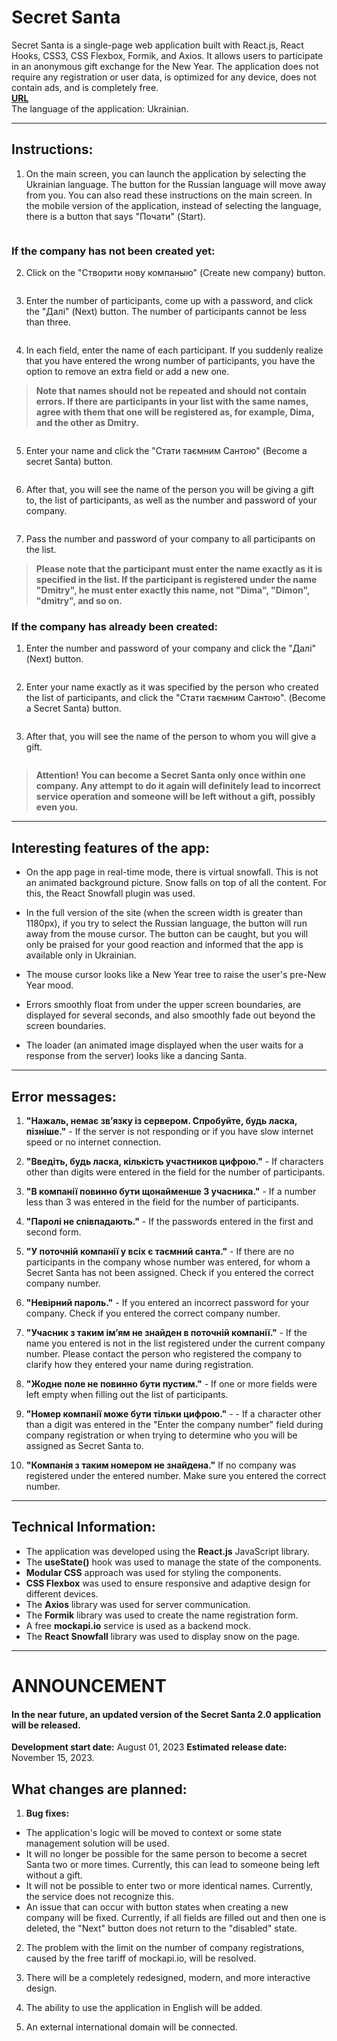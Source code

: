 # Secret Santa
Secret Santa is a single-page web application built with React.js, React Hooks, CSS3, CSS Flexbox, Formik, and Axios. It allows users to participate in an anonymous gift exchange for the New Year. The application does not require any registration or user data, is optimized for any device, does not contain ads, and is completely free. <br>
**[URL](https://maximaslov.github.io/secret-santa/)**
<br>
The language of the application: Ukrainian.
***
## Instructions:

1. On the main screen, you can launch the application by selecting the Ukrainian language. The button for the Russian language will move away from you. You can also read these instructions on the main screen.
In the mobile version of the application, instead of selecting the language, there is a button that says "Почати" (Start).<br>


<p align="center">
  <img src="https://github.com/maximaslov/secret-santa/blob/main/src/img/for-readme/1-1.png" alt="">
</p>

### If the company has not been created yet:

2.  Click on the "Створити нову компаныю" (Create new company) button. <br>

<p align="center">
  <img src="https://github.com/maximaslov/secret-santa/blob/main/src/img/for-readme/1-2.png" alt="">
</p>

3.  Enter the number of participants, come up with a password, and click the "Далі" (Next) button. The number of participants cannot be less than three.

<p align="center">
  <img src="https://github.com/maximaslov/secret-santa/blob/main/src/img/for-readme/1-3.png" alt="">
</p>

4. In each field, enter the name of each participant. If you suddenly realize that you have entered the wrong number of participants, you have the option to remove an extra field or add a new one.

> **Note that names should not be repeated and should not contain errors. If there are participants in your list with the same names, agree with them that one will be registered as, for example, Dima, and the other as Dmitry.**

<p align="center">
  <img src="https://github.com/maximaslov/secret-santa/blob/main/src/img/for-readme/1-4.png" alt="">
</p>

5. Enter your name and click the "Стати таємним Сантою" (Become a secret Santa) button.

<p align="center">
  <img src="https://github.com/maximaslov/secret-santa/blob/main/src/img/for-readme/1-5.png" alt="">
</p>

6. After that, you will see the name of the person you will be giving a gift to, the list of participants, as well as the number and password of your company.

<p align="center">
  <img src="https://github.com/maximaslov/secret-santa/blob/main/src/img/for-readme/1-61.png" alt="">
</p>

7. Pass the number and password of your company to all participants on the list.

> **Please note that the participant must enter the name exactly as it is specified in the list. If the participant is registered under the name "Dmitry", he must enter exactly this name, not "Dima", "Dimon", "dmitry", and so on.**

### If the company has already been created:

1.  Enter the number and password of your company and click the "Далі" (Next) button.

<p align="center">
  <img src="https://github.com/maximaslov/secret-santa/blob/main/src/img/for-readme/2-1.png" alt="">
</p>

2. Enter your name exactly as it was specified by the person who created the list of participants, and click the "Стати таємним Сантою".  (Become a Secret Santa) button.

<p align="center">
  <img src="https://github.com/maximaslov/secret-santa/blob/main/src/img/for-readme/2-1.png" alt="">
</p>

3.  After that, you will see the name of the person to whom you will give a gift.

<p align="center">
  <img src="https://github.com/maximaslov/secret-santa/blob/main/src/img/for-readme/3-1.png" alt="">
</p>

> **Attention! You can become a Secret Santa only once within one company. Any attempt to do it again will definitely lead to incorrect service operation and someone will be left without a gift, possibly even you.**

***
## Interesting features of the app:

* On the app page in real-time mode, there is virtual snowfall. This is not an animated background picture. Snow falls on top of all the content. For this, the React Snowfall plugin was used.

* In the full version of the site (when the screen width is greater than 1180px), if you try to select the Russian language, the button will run away from the mouse cursor. The button can be caught, but you will only be praised for your good reaction and informed that the app is available only in Ukrainian.

* The mouse cursor looks like a New Year tree to raise the user's pre-New Year mood.

* Errors smoothly float from under the upper screen boundaries, are displayed for several seconds, and also smoothly fade out beyond the screen boundaries.

* The loader (an animated image displayed when the user waits for a response from the server) looks like a dancing Santa.

***
## Error messages:

1. **"Нажаль, немає звʼязку із сервером. Спробуйте, будь ласка, пізніше."** - If the server is not responding or if you have slow internet speed or no internet connection.

2. **"Введіть, будь ласка, кількість участников цифрою."** - If characters other than digits were entered in the field for the number of participants.


3. **"В компанії повинно бути щонайменше 3 учасника."** - If a number less than 3 was entered in the field for the number of participants.


4. **"Паролі не співпадають."** - If the passwords entered in the first and second form.

6. **"У поточній компанії у всіх є таємний санта."** - If there are no participants in the company whose number was entered, for whom a Secret Santa has not been assigned. Check if you entered the correct company number.


6. **"Невірний пароль."** - If you entered an incorrect password for your company. Check if you entered the correct company number.


7. **"Учасник з таким імʼям не знайден в поточній компанії."** - If the name you entered is not in the list registered under the current company number. Please contact the person who registered the company to clarify how they entered your name during registration.


8. **"Жодне поле не повинно бути пустим."** -  If one or more fields were left empty when filling out the list of participants.


9. **"Номер компанії може бути тільки цифрою."** - - If a character other than a digit was entered in the "Enter the company number" field during company registration or when trying to determine who you will be assigned as Secret Santa to.


10. **"Компанія з таким номером не знайдена."**  If no company was registered under the entered number. Make sure you entered the correct number.

***
## Technical Information:

* The application was developed using the **React.js** JavaScript library.
* The **useState()** hook was used to manage the state of the components.
* **Modular CSS** approach was used for styling the components.
* **CSS Flexbox** was used to ensure responsive and adaptive design for different devices.
* The **Axios** library was used for server communication.
* The **Formik** library was used to create the name registration form.
* A free **mockapi.io** service is used as a backend mock.
* The **React Snowfall** library was used to display snow on the page.

***
# ANNOUNCEMENT
#### In the near future, an updated version of the Secret Santa 2.0 application will be released.
**Development start date:** August 01, 2023
**Estimated release date:** November 15, 2023.

## What changes are planned:

1. **Bug fixes:**
  * The application's logic will be moved to context or some state management solution will be used.
  * It will no longer be possible for the same person to become a secret Santa two or more times. Currently, this can lead to someone being left without a gift.
  * It will not be possible to enter two or more identical names. Currently, the service does not recognize this.
  * An issue that can occur with button states when creating a new company will be fixed. Currently, if all fields are filled out and then one is deleted, the "Next" button does not return to the "disabled" state.

2. The problem with the limit on the number of company registrations, caused by the free tariff of mockapi.io, will be resolved.

3. There will be a completely redesigned, modern, and more interactive design.

4. The ability to use the application in English will be added.

5. An external international domain will be connected.

